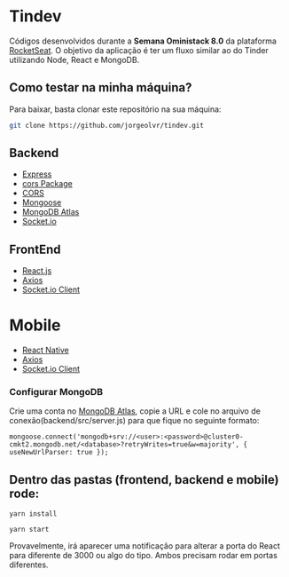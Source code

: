 # Tindev

Códigos desenvolvidos durante a **Semana Oministack 8.0** da plataforma [RocketSeat](https://rocketseat.com.br/). O objetivo da aplicação é ter um fluxo similar ao do Tinder utilizando Node, React e MongoDB.

## Como testar na minha máquina?

Para baixar, basta clonar este repositório na sua máquina:

```sh
git clone https://github.com/jorgeolvr/tindev.git
```

## Backend

- [Express](https://www.npmjs.com/package/express)
- [cors Package](https://www.npmjs.com/package/cors)
- [CORS](https://en.wikipedia.org/wiki/Cross-origin_resource_sharing)
- [Mongoose](https://mongoosejs.com/)
- [MongoDB Atlas](https://www.mongodb.com/cloud/atlas)
- [Socket.io](https://socket.io/)

## FrontEnd

- [React.js](https://pt-br.reactjs.org/)
- [Axios](https://www.npmjs.com/package/axios)
- [Socket.io Client](https://socket.io/docs/client-api/)

# Mobile
- [React Native](https://facebook.github.io/react-native/)
- [Axios](https://www.npmjs.com/package/axios)
- [Socket.io Client](https://socket.io/docs/client-api/)


### Configurar MongoDB<br>
Crie uma conta no <a href="https://www.mongodb.com/cloud/atlas">MongoDB Atlas</a>, copie a URL e cole no arquivo de conexão(backend/src/server.js) para que fique no seguinte formato:<br>
```
mongoose.connect('mongodb+srv://<user>:<password>@cluster0-cmkt2.mongodb.net/<database>?retryWrites=true&w=majority', { useNewUrlParser: true });
```
## Dentro das pastas (frontend, backend e mobile) rode:
```
yarn install
```
```
yarn start
```
Provavelmente, irá aparecer uma notificação para alterar a porta do React para diferente de 3000 ou algo do tipo. Ambos precisam rodar em portas diferentes.<br><br>
